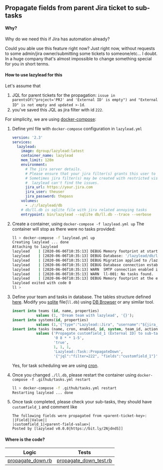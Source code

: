 ## Propagate fields from parent Jira ticket to sub-tasks
#### Why?
Why do we need this if Jira has automation already?

Could you able use this feature right now? Just right now, without requests to some admin/jira owner/submitting some tickets to someone/etc... I doubt.
In a huge company that's almost impossible to change something special for you in short terms. 

#### How to use lazylead for this
Let's assume that 
1.  JQL for parent tickets for the propagation: `issue in parentsOf("project='PRJ' and 'External ID' is empty") and "External ID" is not empty and updated >-1d`.
2.  you've saved this JQL as jira filter with id `222`. 

For simplicity, we are using [docker-compose](https://docs.docker.com/compose/):
1.  Define yml file with `docker-compose` configuration in `lazylead.yml`
    ```yml
    version: '2.3'
    services:
      lazylead:
        image: dgroup/lazylead:latest
        container_name: lazylead
        mem_limit: 128m
        environment:
          # The jira server details.
          # Please ensure that your jira filter(s) grants this user to see issues.
          # Sometimes jira filter(s) may be created with restricted visibility, thus
          #  lazylead can't find the issues. 
          jira_url: https://your.jira.com
          jira_user: theuser
          jira_password: thepass
        volumes:
          - ./:/lazylead/db
        # db/ll.db is sqlite file with jira related annoying tasks
        entrypoint: bin/lazylead --sqlite db/ll.db --trace --verbose
    ```
    
2.  Create a container, using `docker-compose -f lazylead.yml up`
    The container will stop as there were no tasks provided:
    ```bash
    ll > docker-compose -f lazylead.yml up                                                         
    Creating lazylead ... done
    Attaching to lazylead
    lazylead    | [2020-06-06T10:35:13] DEBUG Memory footprint at start is 52MB
    lazylead    | [2020-06-06T10:35:13] DEBUG Database: '/lazylead/db/ll.db', sql migration dir: '/lazylead/upgrades/sqlite'
    lazylead    | [2020-06-06T10:35:13] DEBUG Migration applied to /lazylead/db/ll.db from /lazylead/upgrades/sqlite
    lazylead    | [2020-06-06T10:35:13] DEBUG Database connection established
    lazylead    | [2020-06-06T10:35:13] WARN  SMTP connection enabled in test mode.
    lazylead    | [2020-06-06T10:35:13] WARN  ll-001: No tasks found.
    lazylead    | [2020-06-06T10:35:13] DEBUG Memory footprint at the end is 66MB
    lazylead exited with code 0
    ll > 
    ```

3.  Define your team and tasks in database. 
    The tables structure defined [here](../upgrades/sqlite/001-install-main-lazylead-tables.sql).
    Modify you [sqlite](https://sqlite.com/index.html) file(`ll.db`) using [DB Browser](https://sqlitebrowser.org/) or any similar tool.
    ```sql
    insert into teams (id, name, properties) 
               values (1, 'Dream team with lazylead', '{}');
    insert into systems(id, properties)    
               values (1,'{"type":"Lazylead::Jira", "username":"${jira_user}", "password":"${jira_password}", "site":"${jira_url}", "context_path":""}');
    insert into tasks (name, cron, enabled, id, system, team_id, action, properties)
               values ('Propagate customfield_1 (External ID) to sub-tasks', 
                       '0 8 * * 1-5', 
                       'true',
                       1, 1, 1, 
                       'Lazylead::Task::PropagateDown',
                       '{"jql":"filter=222", "fields":"customfield_1"}');
    
    ```
    Yes, for task scheduling we are using [cron](https://crontab.guru).

4.  Once you changed `./ll.db`, please restart the container using `docker-compose -f .github/tasks.yml restart`
    ```bash
    ll > docker-compose -f .github/tasks.yml restart
    Restarting lazylead ... done
    ```

5.  Once task completed, please check your sub-tasks, they should have `customfield_1` and comment like
    ```text
    The following fields were propagated from <parent-ticket-key>:
    ||Field||Value||
    |customfield_1|<parent-field-value>|
    Posted by [lazylead v0.0.0|https://bit.ly/2NjdndS]]
    ```

#### Where is the code?
| Logic | Tests |
| :-----: | :------: |
| [propagate_down.rb](../lib/lazylead/task/propagate_down.rb)| [propagate_down_test.rb](../test/lazylead/task/propagate_down_test.rb) | 
